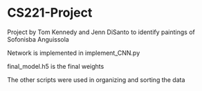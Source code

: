 # CS221-Project
Project by Tom Kennedy and Jenn DiSanto to identify paintings of Sofonisba Anguissola

Network is implemented in implement_CNN.py

final_model.h5 is the final weights

The other scripts were used in organizing and sorting the data
